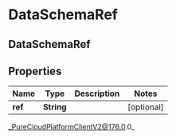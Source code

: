 # DataSchemaRef

## DataSchemaRef

## Properties

|Name | Type | Description | Notes|
|------------ | ------------- | ------------- | -------------|
| **ref** | **String** |  | [optional] |



_PureCloudPlatformClientV2@176.0.0_

